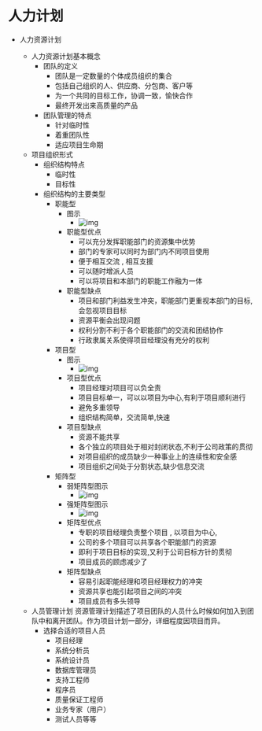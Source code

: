 # 人力计划

- 人力资源计划

  - 人力资源计划基本概念
    - 团队的定义
      - 团队是一定数量的个体成员组织的集合
      - 包括自己组织的人、供应商、分包商、客户等
      - 为一个共同的目标工作，协调一致，愉快合作
      - 最终开发出来高质量的产品
    - 团队管理的特点
      - 针对临时性
      - 着重团队性
      - 适应项目生命期
  - 项目组织形式
    - 组织结构特点
      - 临时性
      - 目标性
    - 组织结构的主要类型
      - 职能型
        - 图示
          - ![img](https://img.mubu.com/document_image/f2e2fee5-7168-4fc2-9231-c9989c60b9d4-4644403.jpg)
        - 职能型优点
          - 可以充分发挥职能部门的资源集中优势
          - 部门的专家可以同时为部门内不同项目使用
          - 便于相互交流 , 相互支援
          - 可以随时增派人员
          - 可以将项目和本部门的职能工作融为一体
        - 职能型缺点
          - 项目和部门利益发生冲突，职能部门更重视本部门的目标,会忽视项目目标
          - 资源平衡会出现问题
          - 权利分割不利于各个职能部门的交流和团结协作
          - 行政隶属关系使得项目经理没有充分的权利
      - 项目型
        - 图示
          - ![img](https://img.mubu.com/document_image/45cfa14e-dbb2-4eeb-8f7b-d66780bcff75-4644403.jpg)
        - 项目型优点
          - 项目经理对项目可以负全责
          - 项目目标单一，可以以项目为中心,有利于项目顺利进行
          - 避免多重领导
          - 组织结构简单，交流简单,快速
        - 项目型缺点
          - 资源不能共享
          - 各个独立的项目处于相对封闭状态,不利于公司政策的贯彻
          - 对项目组织的成员缺少一种事业上的连续性和安全感
          - 项目组织之间处于分割状态,缺少信息交流
      - 矩阵型
        - 弱矩阵型图示
          - ![img](https://img.mubu.com/document_image/fa0534d3-4de4-40a5-9d4b-324a5f878177-4644403.jpg)
        - 强矩阵型图示
          - ![img](https://img.mubu.com/document_image/7b31c693-8fb2-4c83-91ee-3591b5f41dab-4644403.jpg)
        - 矩阵型优点
          - 专职的项目经理负责整个项目 , 以项目为中心,
          - 公司的多个项目可以共享各个职能部门的资源
          - 即利于项目目标的实现,又利于公司目标方针的贯彻
          - 项目成员的顾虑减少了
        - 矩阵型缺点
          - 容易引起职能经理和项目经理权力的冲突
          - 资源共享也能引起项目之间的冲突
          - 项目成员有多头领导
  - 人员管理计划
    资源管理计划描述了项目团队的人员什么时候如何加入到团队中和离开团队。作为项目计划一部分，详细程度因项目而异。 
    - 选择合适的项目人员
      - 项目经理
      - 系统分析员
      - 系统设计员
      - 数据库管理员
      - 支持工程师
      - 程序员
      - 质量保证工程师
      - 业务专家（用户）
      - 测试人员等等

  